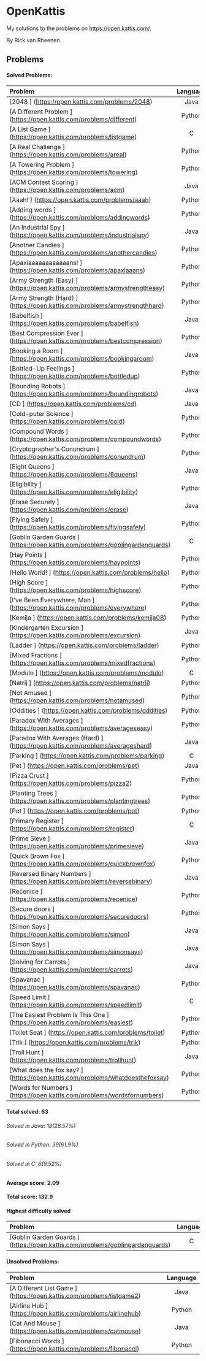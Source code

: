 # OpenKattis
My solutions to the problems on https://open.kattis.com/.

By Rick van Rheenen
## Problems
#### Solved Problems:
| Problem | Language | Difficulty |
| :--- | :---: | :---: |
| [2048 ] (https://open.kattis.com/problems/2048) | Java | 2.1 |
| [A Different Problem ] (https://open.kattis.com/problems/different) | Python | 1.6 |
| [A List Game ] (https://open.kattis.com/problems/listgame) | C | 2.8 |
| [A Real Challenge ] (https://open.kattis.com/problems/areal) | Python | 1.4 |
| [A Towering Problem ] (https://open.kattis.com/problems/towering) | Python | 2.4 |
| [ACM Contest Scoring ] (https://open.kattis.com/problems/acm) | Java | 1.4 |
| [Aaah! ] (https://open.kattis.com/problems/aaah) | Python | 1.4 |
| [Adding words ] (https://open.kattis.com/problems/addingwords) | Python | 4.1 |
| [An Industrial Spy ] (https://open.kattis.com/problems/industrialspy) | Java | 3.3 |
| [Another Candies ] (https://open.kattis.com/problems/anothercandies) | Python | 2.5 |
| [Apaxiaaaaaaaaaaaans! ] (https://open.kattis.com/problems/apaxiaaans) | Python | 1.3 |
| [Army Strength (Easy) ] (https://open.kattis.com/problems/armystrengtheasy) | Python | 1.8 |
| [Army Strength (Hard) ] (https://open.kattis.com/problems/armystrengthhard) | Python | 2.3 |
| [Babelfish ] (https://open.kattis.com/problems/babelfish) | Java | 1.7 |
| [Best Compression Ever ] (https://open.kattis.com/problems/bestcompression) | Python | 2.0 |
| [Booking a Room ] (https://open.kattis.com/problems/bookingaroom) | Java | 1.7 |
| [Bottled-Up Feelings ] (https://open.kattis.com/problems/bottledup) | Python | 2.1 |
| [Bounding Robots ] (https://open.kattis.com/problems/boundingrobots) | Java | 1.7 |
| [CD ] (https://open.kattis.com/problems/cd) | Java | 3.8 |
| [Cold-puter Science ] (https://open.kattis.com/problems/cold) | Python | 1.3 |
| [Compound Words ] (https://open.kattis.com/problems/compoundwords) | Python | 1.6 |
| [Cryptographer's Conundrum ] (https://open.kattis.com/problems/conundrum) | Python | 1.3 |
| [Eight Queens ] (https://open.kattis.com/problems/8queens) | Java | 3.3 |
| [Eligibility ] (https://open.kattis.com/problems/eligibility) | Python | 1.3 |
| [Erase Securely ] (https://open.kattis.com/problems/erase) | Java | 1.5 |
| [Flying Safely ] (https://open.kattis.com/problems/flyingsafely) | Python | 2.6 |
| [Goblin Garden Guards ] (https://open.kattis.com/problems/goblingardenguards) | C | 6.6 |
| [Hay Points ] (https://open.kattis.com/problems/haypoints) | Python | 2.3 |
| [Hello World! ] (https://open.kattis.com/problems/hello) | Python | 1.2 |
| [High Score ] (https://open.kattis.com/problems/highscore) | Python | 6.1 |
| [I've Been Everywhere, Man ] (https://open.kattis.com/problems/everywhere) | Python | 1.2 |
| [Kemija ] (https://open.kattis.com/problems/kemija08) | Python | 1.3 |
| [Kindergarten Excursion ] (https://open.kattis.com/problems/excursion) | Java | 3.4 |
| [Ladder ] (https://open.kattis.com/problems/ladder) | Python | 1.3 |
| [Mixed Fractions ] (https://open.kattis.com/problems/mixedfractions) | Python | 1.4 |
| [Modulo ] (https://open.kattis.com/problems/modulo) | C | 1.3 |
| [Natrij ] (https://open.kattis.com/problems/natrij) | Python | 2.4 |
| [Not Amused ] (https://open.kattis.com/problems/notamused) | Python | 1.9 |
| [Oddities ] (https://open.kattis.com/problems/oddities) | Python | 1.3 |
| [Paradox With Averages ] (https://open.kattis.com/problems/averageseasy) | Python | 2.7 |
| [Paradox With Averages (Hard) ] (https://open.kattis.com/problems/averageshard) | Java | 3.0 |
| [Parking ] (https://open.kattis.com/problems/parking) | C | 1.5 |
| [Pet ] (https://open.kattis.com/problems/pet) | Java | 1.3 |
| [Pizza Crust ] (https://open.kattis.com/problems/pizza2) | Python | 1.3 |
| [Planting Trees ] (https://open.kattis.com/problems/plantingtrees) | Python | 1.8 |
| [Pot ] (https://open.kattis.com/problems/pot) | Python | 1.3 |
| [Primary Register ] (https://open.kattis.com/problems/register) | C | 2.9 |
| [Prime Sieve ] (https://open.kattis.com/problems/primesieve) | Java | 3.9 |
| [Quick Brown Fox ] (https://open.kattis.com/problems/quickbrownfox) | Python | 1.6 |
| [Reversed Binary Numbers ] (https://open.kattis.com/problems/reversebinary) | Java | 1.3 |
| [Rečenice ] (https://open.kattis.com/problems/recenice) | Python | 2.3 |
| [Secure doors ] (https://open.kattis.com/problems/securedoors) | Python | 1.9 |
| [Simon Says ] (https://open.kattis.com/problems/simon) | Java | 1.7 |
| [Simon Says ] (https://open.kattis.com/problems/simonsays) | Java | 1.4 |
| [Solving for Carrots ] (https://open.kattis.com/problems/carrots) | Java | 1.3 |
| [Spavanac ] (https://open.kattis.com/problems/spavanac) | Python | 1.3 |
| [Speed Limit ] (https://open.kattis.com/problems/speedlimit) | C | 1.3 |
| [The Easiest Problem Is This One ] (https://open.kattis.com/problems/easiest) | Python | 1.4 |
| [Toilet Seat ] (https://open.kattis.com/problems/toilet) | Python | 1.9 |
| [Trik ] (https://open.kattis.com/problems/trik) | Python | 1.3 |
| [Troll Hunt ] (https://open.kattis.com/problems/trollhunt) | Java | 3.6 |
| [What does the fox say? ] (https://open.kattis.com/problems/whatdoesthefoxsay) | Python | 1.7 |
| [Words for Numbers ] (https://open.kattis.com/problems/wordsfornumbers) | Python | 2.2 |

#### Total solved: 63
###### Solved in Java: 18(28.57%)
###### Solved in Python: 39(61.9%)
###### Solved in C: 6(9.52%)
#### Average score: 2.09
#### Total score: 132.9
#### Highest difficulty solved
| Problem | Language | Difficulty |
| :--- | :---: | :---: |
| [Goblin Garden Guards ] (https://open.kattis.com/problems/goblingardenguards) | C | 6.6 |

#### Unsolved Problems:
| Problem | Language |
| :--- | :---: |
| [A Different List Game ] (https://open.kattis.com/problems/listgame2) | Java |
| [Airline Hub ] (https://open.kattis.com/problems/airlinehub) | Python |
| [Cat And Mouse ] (https://open.kattis.com/problems/catmouse) | Java |
| [Fibonacci Words ] (https://open.kattis.com/problems/fibonacci) | Python |

